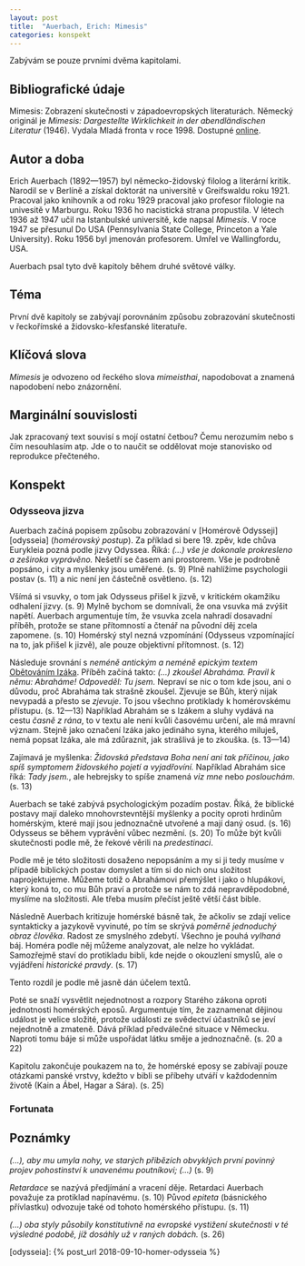 ```yaml
---
layout: post
title:  "Auerbach, Erich: Mimesis"
categories: konspekt
---
```

Zabývám se pouze prvními dvěma kapitolami.

## Bibliografické údaje

Mimesis: Zobrazení skutečnosti v západoevropských
literaturách. Německý originál je *Mimesis: Dargestellte
Wirklichkeit in der abendländischen Literatur* (1946).
Vydala Mladá fronta v roce 1998. Dostupné [online][mimesis].

## Autor a doba

Erich Auerbach (1892—1957) byl německo-židovský filolog
a literární kritik. Narodil se v Berlíně a získal doktorát
na universitě v Greifswaldu roku 1921. Pracoval jako
knihovník a od roku 1929 pracoval jako profesor filologie
na univesitě v Marburgu. Roku 1936 ho nacistická strana
propustila. V létech 1936 až 1947 učil na Istanbulské
universitě, kde napsal *Mimesis*. V roce 1947 se přesunul
Do USA (Pennsylvania State College, Princeton a Yale
University). Roku 1956 byl jmenován profesorem. Umřel
ve Wallingfordu, USA.

Auerbach psal tyto dvě kapitoly během druhé světové války.

## Téma

První dvě kapitoly se zabývají porovnáním způsobu
zobrazování skutečnosti v řeckořímské a židovsko-křesťanské
literatuře.

## Klíčová slova

*Mimesis* je odvozeno od řeckého slova *mimeisthai*,
napodobovat a znamená napodobení nebo znázornění.

## Marginální souvislosti

Jak zpracovaný text souvisí s mojí ostatní četbou? Čemu
nerozumím nebo s čím nesouhlasím atp. Jde o to naučit se
oddělovat moje stanovisko od reprodukce přečteného.

## Konspekt

### Odysseova jizva

Auerbach začíná popisem způsobu zobrazování v
[Homérově Odysseji][odysseia] (*homérovský postup*).
Za příklad si bere 19. zpěv, kde chůva Eurykleia pozná podle
jizvy Odyssea. Říká: *(...) vše je dokonale prokresleno
a zeširoka vyprávěno.* Nešetří se časem ani prostorem. Vše
je podrobně popsáno, i city a myšlenky jsou uměřené. (s. 9)
Plně nahlížíme psychologii postav (s. 11) a nic není jen
částečně osvětleno. (s. 12)

Všímá si vsuvky, o tom jak Odysseus přišel k jizvě,
v kritickém okamžiku odhalení jizvy. (s. 9) Mylně bychom se
domnívali, že ona vsuvka má zvýšit napětí. Auerbach
argumentuje tím, že vsuvka zcela nahradí dosavadní příběh,
protože se stane přítomností a čtenář na původní děj zcela
zapomene. (s. 10) Homérský styl nezná vzpomínání (Odysseus
vzpomínající na to, jak přišel k jizvě), ale pouze
objektivní přítomnost. (s. 12)

Následuje srovnání s *neméně antickým a neméně epickým
textem* [Obětováním Izáka][bible]. Příběh začíná takto:
*(...) zkoušel Abraháma. Pravil k němu: Abraháme! Odpoveděl:
Tu jsem.* Nepraví se nic o tom kde jsou, ani o důvodu, proč
Abraháma tak strašně zkoušel. Zjevuje se Bůh, který nijak
nevypadá a přesto se *zjevuje*. To jsou všechno protiklady
k homérovskému přístupu. (s. 12—13) Například Abrahám se
s Izákem a sluhy vydává na cestu *časně z rána*, to v textu
ale není kvůli časovému určení, ale má mravní význam. Stejně
jako označení Izáka jako jedináho syna, kterého miluješ,
nemá popsat Izáka, ale má zdůraznit, jak strašlivá je to
zkouška. (s. 13—14)

Zajímavá je myšlenka: *Židovská představa Boha není ani tak
příčinou, jako spíš symptomem židovského pojetí
a vyjadřovíní.* Například Abrahám sice říká: *Tady jsem.*,
ale hebrejsky to spíše znamená *viz mne* nebo *poslouchám*.
(s. 13)

Auerbach se také zabývá psychologickým pozadím postav. Říká,
že biblické postavy mají daleko mnohovrstevntější myšlenky
a pocity oproti hrdinům homérským, které mají jsou
jednoznačně utvořené a mají daný osud. (s. 16) Odysseus se
během vyprávění vůbec nezmění. (s. 20) To může být kvůli
skutečnosti podle mě, že řekové věrili na *predestinaci*.

Podle mě je této složitosti dosaženo nepopsáním a my si ji
tedy musíme v případě biblických postav domyslet a tím si do
nich onu složitost naprojektujeme. Můžeme totiž o Abrahámovi
přemýšlet i jako o hlupákovi, který koná to, co mu Bůh praví
a protože se nám to zdá nepravděpodobné, myslíme
na složitosti. Ale třeba musím přečíst ještě větší část
bible.

Následně Auerbach kritizuje homérské básně tak, že ačkoliv
se zdají velice syntakticky a jazykově vyvinuté, po tím se
skrývá *poměrně jednoduchý obraz člověka*. Radost
ze smyslného zdebytí. Všechno je pouhá *vylhaná* báj.
Homéra podle něj můžeme analyzovat, ale nelze ho vykládat.
Samozřejmě staví do protikladu bibli, kde nejde o okouzlení
smyslů, ale o vyjádření *historické pravdy*. (s. 17)

Tento rozdíl je podle mě jasně dán účelem textů.

Poté se snaží vysvětlit nejednotnost a rozpory Starého
zákona oproti jednotnosti homérských eposů. Argumentuje tím,
že zaznamenat dějinou událost je velice složité, protože
události ze svědectví účastníků se jeví nejednotně a
zmateně. Dává příklad předválečné situace v Německu. Naproti
tomu báje si může uspořádat látku směje a jednoznačně. (s.
20 a 22)

Kapitolu zakončuje poukazem na to, že homérské eposy se
zabívají pouze otázkami panské vrstvy, kdežto v bibli se
příbehy utváří v každodenním životě (Kain a Ábel, Hagar
a Sára). (s. 25)

### Fortunata

## Poznámky

*(...), aby mu umyla nohy, ve starých přibězích obvyklých
první povinný projev pohostinství k unavenému poutníkovi;
(...)* (s. 9)

*Retardace* se nazývá předjímání a vracení děje. Retardaci
Auerbach považuje za protiklad napínavému. (s. 10) Původ
*epiteta* (básnického přívlastku) odvozuje také od tohoto
homérského přístupu. (s. 11)

*(...) oba styly působily konstitutivně na evropské
vystižení skutečnosti v té výsledné podobě, jíž dosáhly už
v raných dobách.* (s. 26)

[bible]: /
[mimesis]: http://moodle.fhs.cuni.cz/file.php/1/tmp/Auerbach_Mimesis.doc
[odysseia]: {% post_url 2018-09-10-homer-odysseia %}
